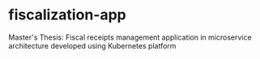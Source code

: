 # fiscalization-app

Master's Thesis: Fiscal receipts management application in microservice architecture developed using Kubernetes platform
